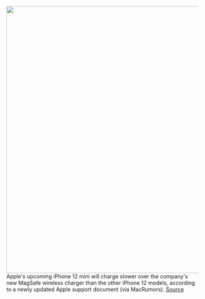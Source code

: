 <img src='https://cdn.vox-cdn.com/thumbor/9BM6xLknYrrk8A9Kmqm6dDCI2N0=/0x0:2040x1360/1200x800/filters:focal(857x517:1183x843)/cdn.vox-cdn.com/uploads/chorus_image/image/67732025/vpavic_4243_20201018_0154.0.0.jpg' width='700px' /><br/>
Apple's upcoming iPhone 12 mini will charge slower over the company's new MagSafe wireless charger than the other iPhone 12 models, according to a newly updated Apple support document (via MacRumors).
<a href='https://www.theverge.com/2020/11/3/21547728/apple-iphone-12-mini-magsafe-wireless-charging-speed-slower'> Source <a/>